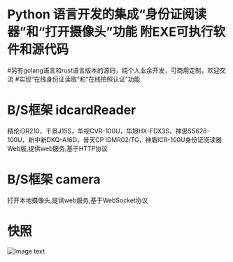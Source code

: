 # Python 语言开发的集成“身份证阅读器”和“打开摄像头”功能 附EXE可执行软件和源代码
#另有golang语言和rust语言版本的源码，纯个人业余开发，可商用定制，欢迎交流
#实现“在线身份证读取”和“在线拍照认证”功能

# B/S框架 idcardReader
 精伦iDR210，千景J15S，华视CVR-100U，华旭HX-FDX3S，神思SS628-100U，新中新DKQ-A16D，普天CP IDMR02/TG，神盾ICR-100U身份证阅读器Web版,提供web服务,基于HTTP协议
 
# B/S框架 camera
 打开本地摄像头,提供web服务,基于WebSocket协议
 
# 快照 
 ![Image text](https://raw.githubusercontent.com/zjw939057120/idcardReader-camera/master/snapshot.png)

